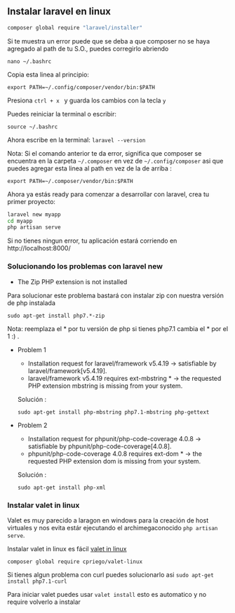 ## Instalar laravel en linux

```sh
composer global require "laravel/installer"
```

Si te muestra un error puede que se deba a que composer no se haya agregado al path de tu S.O., puedes corregirlo abriendo 

`nano ~/.bashrc`

Copia esta linea al principio:
 
`export PATH=~/.config/composer/vendor/bin:$PATH`

Presiona `ctrl + x ` y guarda los cambios con la tecla `y`

Puedes reiniciar la terminal o escribir:

`source ~/.bashrc `

Ahora escribe en la terminal: `laravel --version`

Nota: Si el comando anterior te da error, significa que composer se encuentra en la carpeta `~/.composer` en vez de `~/.config/composer` asi que puedes agregar esta linea al path en vez de la de arriba :

`export PATH=~/.composer/vendor/bin:$PATH`

Ahora ya estás ready para comenzar a desarrollar con laravel, crea tu primer proyecto:

```sh
laravel new myapp
cd myapp
php artisan serve
```
Si no tienes ningun error, tu aplicación estará corriendo en http://localhost:8000/

### Solucionando los problemas con laravel new

* The Zip PHP extension is not installed

Para solucionar este problema bastará con instalar zip con nuestra versión de php instalada

`sudo apt-get install php7.*-zip` 

Nota: reemplaza el * por tu versión de php si tienes php7.1 cambia el * por el 1 :) .

*  Problem 1

    - Installation request for laravel/framework v5.4.19 -> satisfiable by laravel/framework[v5.4.19].
    - laravel/framework v5.4.19 requires ext-mbstring * -> the requested PHP extension mbstring is missing from your system.
    
    Solución :
    
    `sudo apt-get install php-mbstring php7.1-mbstring php-gettext`
    
*  Problem 2
    - Installation request for phpunit/php-code-coverage 4.0.8 -> satisfiable by phpunit/php-code-coverage[4.0.8].
    - phpunit/php-code-coverage 4.0.8 requires ext-dom * -> the requested PHP extension dom is missing from your system.
    
    Solución :
    
    `sudo apt-get install php-xml` 
    
### Instalar valet in linux 

Valet es muy parecido a laragon en windows para la creación de host virtuales y nos evita estár ejecutando el  archimegaconocido `php artisan serve`. 

Instalar valet in linux es fácil [valet in linux](https://github.com/cpriego/valet-linux)
   
   `composer global require cpriego/valet-linux`
   
   Si tienes algun problema con curl puedes solucionarlo asi
   `sudo apt-get install php7.1-curl`
   
   Para iniciar valet puedes usar `valet install` esto es automatico y no require volverlo a instalar
   
   
   


